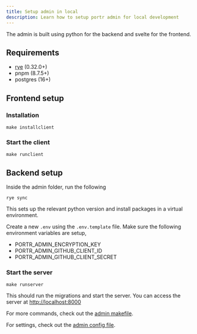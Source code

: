 ```yaml
---
title: Setup admin in local
description: Learn how to setup portr admin for local development
---
```


The admin is built using python for the backend and svelte for the frontend.

## Requirements

- [rye](https://github.com/astral-sh/rye) (0.32.0+)
- pnpm (8.7.5+)
- postgres (16+)

## Frontend setup

### Installation

```shell
make installclient
```

### Start the client

```shell
make runclient
```

## Backend setup

Inside the admin folder, run the following

```shell
rye sync
```

This sets up the relevant python version and install packages in a virtual environment.

Create a new `.env` using the `.env.template` file. Make sure the following environment variables are setup,

- PORTR_ADMIN_ENCRYPTION_KEY
- PORTR_ADMIN_GITHUB_CLIENT_ID
- PORTR_ADMIN_GITHUB_CLIENT_SECRET

### Start the server

```shell
make runserver
```

This should run the migrations and start the server. You can access the server at [http://localhost:8000](http://localhost:8000)

For more commands, check out the [admin makefile](https://github.com/amalshaji/portr/blob/main/admin/Makefile).

For settings, check out the [admin config file](https://github.com/amalshaji/portr/blob/main/admin/config/settings.py).

